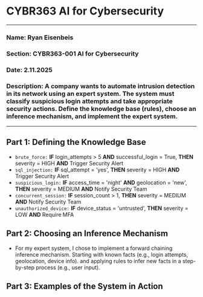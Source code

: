 # CYBR363 AI for Cybersecurity

---

### Name: Ryan Eisenbeis
### Section: CYBR363-001 AI for Cybersecurity
### Date: 2.11.2025
### Description: A company wants to automate intrusion detection in its network using an expert system. The system must classify suspicious login attempts and take appropriate security actions. Define the knowledge base (rules), choose an inference mechanism, and implement the expert system.

---

## Part 1: Defining the Knowledge Base

- `brute_force:` **IF** login_attempts > 5 **AND** successful_login = True, **THEN** severity = HIGH **AND** Trigger Security Alert
- `sql_injection:` **IF** sql_attempt = 'yes', **THEN** severity = HIGH **AND** Trigger Security Alert
- `suspicious_login:` **IF** access_time = 'night' **AND** geolocation = 'new', **THEN** severity = MEDIUM **AND** Notify Security Team
- `concurrent_session:` **IF** session_count > 1, **THEN** severity = MEDIUM **AND** Notify Security Team
- `unauthorized_device:` **IF** device_status = 'untrusted', **THEN** severity = LOW **AND** Require MFA

## Part 2: Choosing an Inference Mechanism

- For my expert system, I chose to implement a forward chaining inference mechanism. Starting with known facts (e.g., login attempts, geolocation, device info).
and applying rules to infer new facts in a step-by-step process (e.g., user input).

## Part 3: Examples of the System in Action


